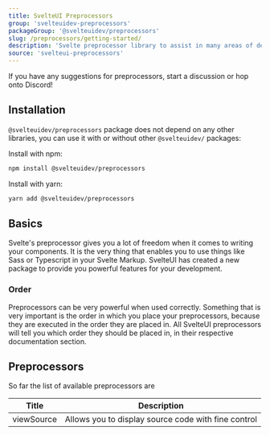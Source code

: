```yaml
---
title: SvelteUI Preprocessors
group: 'svelteuidev-preprocessors'
packageGroup: '@svelteuidev/preprocessors'
slug: /preprocessors/getting-started/
description: 'Svelte preprocessor library to assist in many areas of development'
source: 'svelteui-preprocessors'
---
```


<script>
    import { Alert, Space } from "@svelteuidev/core";
	import { ExclamationTriangle } from 'radix-icons-svelte';
    import { CodeBlock } from '$lib/components';
</script>

<Alert title="INFO" color="indigo" variant='filled'>
    If you have any suggestions for preprocessors, start a discussion or hop onto Discord!
</Alert>

## Installation

`@svelteuidev/preprocessors` package does not depend on any other libraries, you can use it with or without other `@svelteuidev/` packages:

Install with npm:

```bash
npm install @svelteuidev/preprocessors
```

Install with yarn:

```bash
yarn add @svelteuidev/preprocessors
```

## Basics

Svelte's preprocessor gives you a lot of freedom when it comes to writing your components. It is the very thing that enables you to use things like Sass or Typescript in your Svelte Markup. SvelteUI has created a new package to provide you powerful features for your development.

### Order

Preprocessors can be very powerful when used correctly. Something that is very important is the order in which you place your preprocessors, because they are executed in the order they are placed in. All SvelteUI preprocessors will tell you which order they should be placed in, in their respective documentation section.

## Preprocessors

So far the list of available preprocessors are

| Title      | Description                                         |
| ---------- | --------------------------------------------------- |
| viewSource | Allows you to display source code with fine control |

<style>
  :global(article>*:nth-child(3)) {
    margin-top: 16rem!important;
  }
</style>
